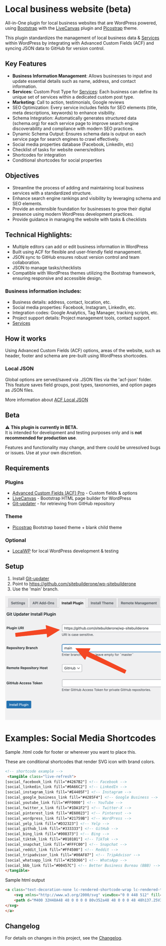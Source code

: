 # Local business website (beta)

All-in-One plugin for local business websites that are WordPress powered, using [Bootstrap](https://getbootstrap.com/) with the [LiveCanvas](https://www.sitebuilderone.com/go/livecanvas) plugin and [Picostrap](https://picostrap.com/) theme.

This plugin standardizes the management of local business data & [Services](SERVICES.md) within WordPress by integrating with Advanced Custom Fields (ACF) and syncing JSON data to GitHub for version control.

## Key Features

- **Business Information Management**: Allows businesses to input and update essential details such as name, address, and contact information.
- **Services:** Custom Post Type for [Services](SERVICES.md): Each business can define its unique set of services within a dedicated custom post type.
- **Marketing:** Call to action, testimonials, Google reviews
- SEO Optimization: Every service includes fields for SEO elements (title, meta descriptions, keywords) to enhance visibility.
- Schema Integration: Automatically generates structured data (schema.org) for each service page to improve search engine discoverability and compliance with modern SEO practices.
- Dynamic Schema Output: Ensures schema data is output on each service page for search engines to crawl effectively.
- Social media properties database (Facebook, LinkedIn, etc)
- Checklist of tasks for website owners/editors
- Shortcodes for integration
- Conditional shortcodes for social properties

## Objectives
- Streamline the process of adding and maintaining local business services with a standardized structure.
- Enhance search engine rankings and visibility by leveraging schema and SEO elements.
- Provide an extensible foundation for businesses to grow their digital presence using modern WordPress development practices.
- Provide guidance in managing the website with tasks & checklists

## Technical Highlights:
- Multiple editors can add or edit business information in WordPress
- Built using ACF for flexible and user-friendly field management.
- JSON sync to GitHub ensures robust version control and team collaboration.
- JSON to manage tasks/checklists
- Compatible with WordPress themes utilizing the Bootstrap framework, ensuring responsive and accessible design.


### Business information includes:

- Business details: address, contact, location, etc.
- Social media properties: Facebook, Instagram, LinkedIn, etc.
- Integration codes: Google Analytics, Tag Manager, tracking scripts, etc.
- Project support details: Project management tools, contact support.
- [Services](SERVICES.md)


## How it works

Using Advanced Custom Fields (ACF) options, areas of the website, such as header, footer and schema are pre-built using WordPress shortcodes.

### Local JSON
Global options are served/saved via .JSON files via the 'acf-json' folder. This feature saves field groups, post types, taxonomies, and option pages as JSON files.

More information about [ACF Local JSON](https://www.advancedcustomfields.com/resources/local-json/)

## Beta

⚠️ **This plugin is currently in BETA.**  
It is intended for development and testing purposes only and is **not recommended for production use**. 

Features and functionality may change, and there could be unresolved bugs or issues. Use at your own discretion.

## Requirements

### Plugins
- [Advanced Custom Fields (ACF) Pro](https://www.advancedcustomfields.com/) - Custom fields & options
- [LiveCanvas](https://www.sitebuilderone.com/go/livecanvas) - Bootstrap HTML page builder for WordPress
- [Git-updater](https://github.com/afragen/git-updater) - for retrieving from GitHub repository

### Theme
- [Picostrap](https://picostrap.com/) Bootstrap based theme + blank child theme

### Optional

- [LocalWP](https://localwp.com/) for local WordPress development & testing


## Setup

1. Install [Git-updater](https://github.com/afragen/git-updater)
2. Point to https://github.com/sitebuilderone/wp-sitebuilderone
3. Use the 'main' branch.

![Git updater settings](https://raw.githubusercontent.com/sitebuilderone/wp-sitebuilderone/refs/heads/main/assets/images/gitupdater.png)


# Examples: Social Media Shortcodes


Sample .html code for footer or wherever you want to place this. 

These are conditional shortcodes that render SVG icon with brand colors.

```html
<!-- shortcode example -->
 <tangible class="live-refresh">
[social_facebook_link fill="#4267B2"] <!-- Facebook -->
[social_linkedin_link fill="#0A66C2"] <!-- LinkedIn -->
[social_instagram_link fill="#E4405F"] <!-- Instagram -->
[social_google_business_link fill="#4285F4"] <!-- Google Business -->
[social_youtube_link fill="#FF0000"] <!-- YouTube -->
[social_twitter_x_link fill="#1DA1F2"] <!-- Twitter-X -->
[social_pinterest_link fill="#E60023"] <!-- Pinterest -->
[social_wordpress_link fill="#21759B"] <!-- WordPress -->
[social_yelp_link fill="#D32323"] <!-- Yelp -->
[social_github_link fill="#333333"] <!-- GitHub -->
[social_bing_link fill="#008373"] <!-- Bing -->
[social_tiktok_link fill="#010101"] <!-- TikTok -->
[social_snapchat_link fill="#FFFC00"] <!-- Snapchat -->
[social_reddit_link fill="#FF4500"] <!-- Reddit -->
[social_tripadvisor_link fill="#00AF87"] <!-- TripAdvisor -->
[social_whatsapp_link fill="#25D366"] <!-- WhatsApp -->
[social_bbb_link fill="#00457C"] <!-- Better Business Bureau (BBB) -->
</tangible>
```

Sample html output

```html
<a class="text-decoration-none lc-rendered-shortcode-wrap lc-rendered-tangible" target="_blank" rel="noopener noreferrer" itemprop="sameAs" href="https://www.facebook.com/sitebuilderone/">
    <svg xmlns="http://www.w3.org/2000/svg" viewBox="0 0 448 512" fill="#4267B2" class="text-dark" width="2.1em" height="2.1em">
    <path d="M400 32H48A48 48 0 0 0 0 80v352a48 48 0 0 0 48 48h137.25V327.69h-63V256h63v-54.64c0-62.15 37-96.48 93.67-96.48 27.14 0 55.52 4.84 55.52 4.84v61h-31.27c-30.81 0-40.42 19.12-40.42 38.73V256h68.78l-11 71.69h-57.78V480H400a48 48 0 0 0 48-48V80a48 48 0 0 0-48-48z"></path>
</svg>
</a>
```



## Changelog

For details on changes in this project, see the [Changelog](CHANGELOG.md).


